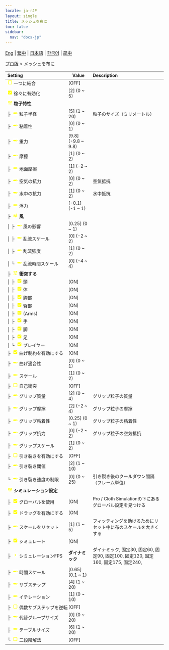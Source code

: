 ```yaml
---
locale: ja-rJP
layout: single
title: メッシュを布に
toc: false
sidebar:
  nav: "docs-jp"
---
```

[Eng](/dancexr/menu/2025.4/actor/mesh_to_cloth) | [繁中](/tw/dancexr/menu/2025.4/actor/mesh_to_cloth) | [日本語](/jp/dancexr/menu/2025.4/actor/mesh_to_cloth) | [한국어](/kr/dancexr/menu/2025.4/actor/mesh_to_cloth) | [简中](/zh/dancexr/menu/2025.4/actor/mesh_to_cloth)

[プロ版](../menu#プロ版) > メッシュを布に



| Setting | Value | Description |
| :--- | --- | :--- |
|<nobr> ![check_off icon](/images/icon/ic_check_off.png)  一つに結合</nobr>| [OFF] | 
|<nobr> ![check_on icon](/images/icon/ic_check_on.png)  徐々に有効化</nobr>| [2] (0 ~ 5) | 
|<nobr> ![tune icon](/images/icon/ic_tune.png)  <b>粒子特性</b></nobr>| | 
|<nobr>├&nbsp; ![slider icon](/images/icon/ic_slider.png)  粒子半径</nobr>| [5] (1 ~ 20) | 粒子のサイズ（ミリメートル）
|<nobr>├&nbsp; ![slider icon](/images/icon/ic_slider.png)  粘着性</nobr>| [0] (0 ~ 1) | 
|<nobr>├&nbsp; ![slider icon](/images/icon/ic_slider.png)  重力</nobr>| [9.8] (-9.8 ~ 9.8) | 
|<nobr>├&nbsp; ![slider icon](/images/icon/ic_slider.png)  摩擦</nobr>| [1] (0 ~ 2) | 
|<nobr>├&nbsp; ![slider icon](/images/icon/ic_slider.png)  地面摩擦</nobr>| [1] (-2 ~ 2) | 
|<nobr>├&nbsp; ![slider icon](/images/icon/ic_slider.png)  空気の抗力</nobr>| [0] (0 ~ 2) | 空気抵抗
|<nobr>├&nbsp; ![slider icon](/images/icon/ic_slider.png)  水中の抗力</nobr>| [1] (0 ~ 2) | 水中抵抗
|<nobr>├&nbsp; ![slider icon](/images/icon/ic_slider.png)  浮力</nobr>| [-0.1] (-1 ~ 1) | 
|<nobr>├&nbsp; ![tune icon](/images/icon/ic_tune.png)  <b>風</b></nobr>| | 
|<nobr>│&nbsp;├&nbsp; ![slider icon](/images/icon/ic_slider.png)  風の影響</nobr>| [0.25] (0 ~ 1) | 
|<nobr>│&nbsp;├&nbsp; ![slider icon](/images/icon/ic_slider.png)  乱流スケール</nobr>| [0] (-2 ~ 2) | 
|<nobr>│&nbsp;├&nbsp; ![slider icon](/images/icon/ic_slider.png)  乱流強度</nobr>| [1] (0 ~ 2) | 
|<nobr>│&nbsp;└&nbsp; ![slider icon](/images/icon/ic_slider.png)  乱流時間スケール</nobr>| [0] (-4 ~ 4) | 
|<nobr>├&nbsp; ![tune icon](/images/icon/ic_tune.png)  <b>衝突する</b></nobr>| | 
|<nobr>│&nbsp;├&nbsp; ![check_on icon](/images/icon/ic_check_on.png)  頭</nobr>| [ON] | 
|<nobr>│&nbsp;├&nbsp; ![check_on icon](/images/icon/ic_check_on.png)  体</nobr>| [ON] | 
|<nobr>│&nbsp;├&nbsp; ![check_on icon](/images/icon/ic_check_on.png)  胸部</nobr>| [ON] | 
|<nobr>│&nbsp;├&nbsp; ![check_on icon](/images/icon/ic_check_on.png)  臀部</nobr>| [ON] | 
|<nobr>│&nbsp;├&nbsp; ![check_on icon](/images/icon/ic_check_on.png)  (Arms)</nobr>| [ON] | 
|<nobr>│&nbsp;├&nbsp; ![check_on icon](/images/icon/ic_check_on.png)  手</nobr>| [ON] | 
|<nobr>│&nbsp;├&nbsp; ![check_on icon](/images/icon/ic_check_on.png)  脚</nobr>| [ON] | 
|<nobr>│&nbsp;├&nbsp; ![check_on icon](/images/icon/ic_check_on.png)  足</nobr>| [ON] | 
|<nobr>│&nbsp;└&nbsp; ![check_on icon](/images/icon/ic_check_on.png)  プレイヤー</nobr>| [ON] | 
|<nobr>├&nbsp; ![check_on icon](/images/icon/ic_check_on.png)  曲げ制約を有効にする</nobr>| [ON] | 
|<nobr>├&nbsp; ![slider icon](/images/icon/ic_slider.png)  曲げ適合性</nobr>| [0] (0 ~ 1) | 
|<nobr>├&nbsp; ![slider icon](/images/icon/ic_slider.png)  スケール</nobr>| [1] (0 ~ 2) | 
|<nobr>├&nbsp; ![check_off icon](/images/icon/ic_check_off.png)  自己衝突</nobr>| [OFF] | 
|<nobr>├&nbsp; ![slider icon](/images/icon/ic_slider.png)  グリップ質量</nobr>| [2] (0 ~ 4) | グリップ粒子の質量
|<nobr>├&nbsp; ![slider icon](/images/icon/ic_slider.png)  グリップ摩擦</nobr>| [2] (-2 ~ 4) | グリップ粒子の摩擦
|<nobr>├&nbsp; ![slider icon](/images/icon/ic_slider.png)  グリップ粘着性</nobr>| [0.25] (0 ~ 1) | グリップ粒子の粘着性
|<nobr>├&nbsp; ![slider icon](/images/icon/ic_slider.png)  グリップ抗力</nobr>| [0] (-2 ~ 2) | グリップ粒子の空気抵抗
|<nobr>├&nbsp; ![slider icon](/images/icon/ic_slider.png)  グリップスケール</nobr>| [1] (0 ~ 2) | 
|<nobr>├&nbsp; ![check_off icon](/images/icon/ic_check_off.png)  引き裂きを有効にする</nobr>| [OFF] | 
|<nobr>├&nbsp; ![slider icon](/images/icon/ic_slider.png)  引き裂き閾値</nobr>| [2] (1 ~ 10) | 
|<nobr>└&nbsp; ![slider icon](/images/icon/ic_slider.png)  引き裂き速度の制限</nobr>| [0] (0 ~ 25) | 引き裂き後のクールダウン間隔（フレーム単位）
|<nobr> ![tune icon](/images/icon/ic_tune.png)  <b>シミュレーション設定</b></nobr>| | 
|<nobr>├&nbsp; ![check_on icon](/images/icon/ic_check_on.png)  グローバルを使用</nobr>| [ON] | Pro / Cloth Simulationの下にあるグローバル設定を見つける
|<nobr>├&nbsp; ![check_on icon](/images/icon/ic_check_on.png)  ドラッグを有効にする</nobr>| [ON] | 
|<nobr>├&nbsp; ![slider icon](/images/icon/ic_slider.png)  スケールをリセット</nobr>| [1] (1 ~ 5) | フィッティングを助けるためにリセット中に布のスケールを大きくする
|<nobr>├&nbsp; ![check_on icon](/images/icon/ic_check_on.png)  シミュレート</nobr>| [ON] | 
|<nobr>├&nbsp; ![chevron icon](/images/icon/ic_chevron.png)  シミュレーションFPS</nobr>| **ダイナミック** | ダイナミック, 固定30, 固定60, 固定90, 固定100, 固定120, 固定160, 固定175, 固定240,  |
|<nobr>├&nbsp; ![slider icon](/images/icon/ic_slider.png)  時間スケール</nobr>| [0.65] (0.1 ~ 1) | 
|<nobr>├&nbsp; ![slider icon](/images/icon/ic_slider.png)  サブステップ</nobr>| [4] (1 ~ 20) | 
|<nobr>├&nbsp; ![slider icon](/images/icon/ic_slider.png)  イテレーション</nobr>| [1] (0 ~ 10) | 
|<nobr>├&nbsp; ![check_off icon](/images/icon/ic_check_off.png)  偶数サブステップを逆転</nobr>| [OFF] | 
|<nobr>├&nbsp; ![slider icon](/images/icon/ic_slider.png)  代替グループサイズ</nobr>| [0] (0 ~ 20) | 
|<nobr>├&nbsp; ![slider icon](/images/icon/ic_slider.png)  テーブルサイズ</nobr>| [6] (1 ~ 20) | 
|<nobr>└&nbsp; ![check_off icon](/images/icon/ic_check_off.png)  二段階解法</nobr>| [OFF] | 
